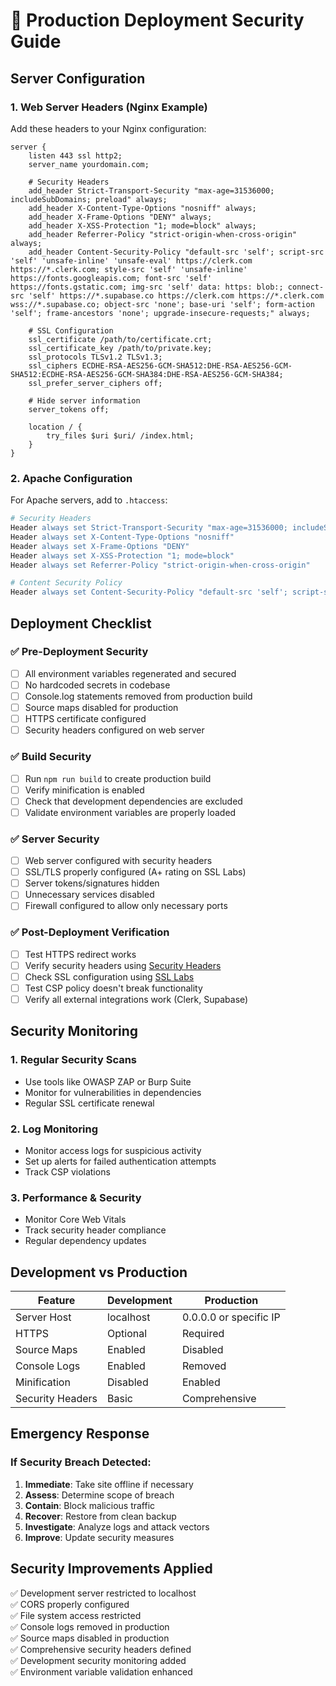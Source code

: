 # 🚀 Production Deployment Security Guide

## Server Configuration

### 1. Web Server Headers (Nginx Example)
Add these headers to your Nginx configuration:

```nginx
server {
    listen 443 ssl http2;
    server_name yourdomain.com;

    # Security Headers
    add_header Strict-Transport-Security "max-age=31536000; includeSubDomains; preload" always;
    add_header X-Content-Type-Options "nosniff" always;
    add_header X-Frame-Options "DENY" always;
    add_header X-XSS-Protection "1; mode=block" always;
    add_header Referrer-Policy "strict-origin-when-cross-origin" always;
    add_header Content-Security-Policy "default-src 'self'; script-src 'self' 'unsafe-inline' 'unsafe-eval' https://clerk.com https://*.clerk.com; style-src 'self' 'unsafe-inline' https://fonts.googleapis.com; font-src 'self' https://fonts.gstatic.com; img-src 'self' data: https: blob:; connect-src 'self' https://*.supabase.co https://clerk.com https://*.clerk.com wss://*.supabase.co; object-src 'none'; base-uri 'self'; form-action 'self'; frame-ancestors 'none'; upgrade-insecure-requests;" always;

    # SSL Configuration
    ssl_certificate /path/to/certificate.crt;
    ssl_certificate_key /path/to/private.key;
    ssl_protocols TLSv1.2 TLSv1.3;
    ssl_ciphers ECDHE-RSA-AES256-GCM-SHA512:DHE-RSA-AES256-GCM-SHA512:ECDHE-RSA-AES256-GCM-SHA384:DHE-RSA-AES256-GCM-SHA384;
    ssl_prefer_server_ciphers off;

    # Hide server information
    server_tokens off;

    location / {
        try_files $uri $uri/ /index.html;
    }
}
```

### 2. Apache Configuration
For Apache servers, add to `.htaccess`:

```apache
# Security Headers
Header always set Strict-Transport-Security "max-age=31536000; includeSubDomains; preload"
Header always set X-Content-Type-Options "nosniff"
Header always set X-Frame-Options "DENY"
Header always set X-XSS-Protection "1; mode=block"
Header always set Referrer-Policy "strict-origin-when-cross-origin"

# Content Security Policy
Header always set Content-Security-Policy "default-src 'self'; script-src 'self' 'unsafe-inline' 'unsafe-eval' https://clerk.com https://*.clerk.com; style-src 'self' 'unsafe-inline' https://fonts.googleapis.com; font-src 'self' https://fonts.gstatic.com; img-src 'self' data: https: blob:; connect-src 'self' https://*.supabase.co https://clerk.com https://*.clerk.com wss://*.supabase.co; object-src 'none'; base-uri 'self'; form-action 'self'; frame-ancestors 'none'; upgrade-insecure-requests;"
```

## Deployment Checklist

### ✅ **Pre-Deployment Security**
- [ ] All environment variables regenerated and secured
- [ ] No hardcoded secrets in codebase
- [ ] Console.log statements removed from production build
- [ ] Source maps disabled for production
- [ ] HTTPS certificate configured
- [ ] Security headers configured on web server

### ✅ **Build Security**
- [ ] Run `npm run build` to create production build
- [ ] Verify minification is enabled
- [ ] Check that development dependencies are excluded
- [ ] Validate environment variables are properly loaded

### ✅ **Server Security**
- [ ] Web server configured with security headers
- [ ] SSL/TLS properly configured (A+ rating on SSL Labs)
- [ ] Server tokens/signatures hidden
- [ ] Unnecessary services disabled
- [ ] Firewall configured to allow only necessary ports

### ✅ **Post-Deployment Verification**
- [ ] Test HTTPS redirect works
- [ ] Verify security headers using [Security Headers](https://securityheaders.com)
- [ ] Check SSL configuration using [SSL Labs](https://www.ssllabs.com/ssltest/)
- [ ] Test CSP policy doesn't break functionality
- [ ] Verify all external integrations work (Clerk, Supabase)

## Security Monitoring

### 1. Regular Security Scans
- Use tools like OWASP ZAP or Burp Suite
- Monitor for vulnerabilities in dependencies
- Regular SSL certificate renewal

### 2. Log Monitoring
- Monitor access logs for suspicious activity
- Set up alerts for failed authentication attempts
- Track CSP violations

### 3. Performance & Security
- Monitor Core Web Vitals
- Track security header compliance
- Regular dependency updates

## Development vs Production

| Feature | Development | Production |
|---------|-------------|------------|
| Server Host | localhost | 0.0.0.0 or specific IP |
| HTTPS | Optional | Required |
| Source Maps | Enabled | Disabled |
| Console Logs | Enabled | Removed |
| Minification | Disabled | Enabled |
| Security Headers | Basic | Comprehensive |

## Emergency Response

### If Security Breach Detected:
1. **Immediate**: Take site offline if necessary
2. **Assess**: Determine scope of breach
3. **Contain**: Block malicious traffic
4. **Recover**: Restore from clean backup
5. **Investigate**: Analyze logs and attack vectors
6. **Improve**: Update security measures

## Security Improvements Applied
✅ Development server restricted to localhost  
✅ CORS properly configured  
✅ File system access restricted  
✅ Console logs removed in production  
✅ Source maps disabled in production  
✅ Comprehensive security headers defined  
✅ Development security monitoring added  
✅ Environment variable validation enhanced  
